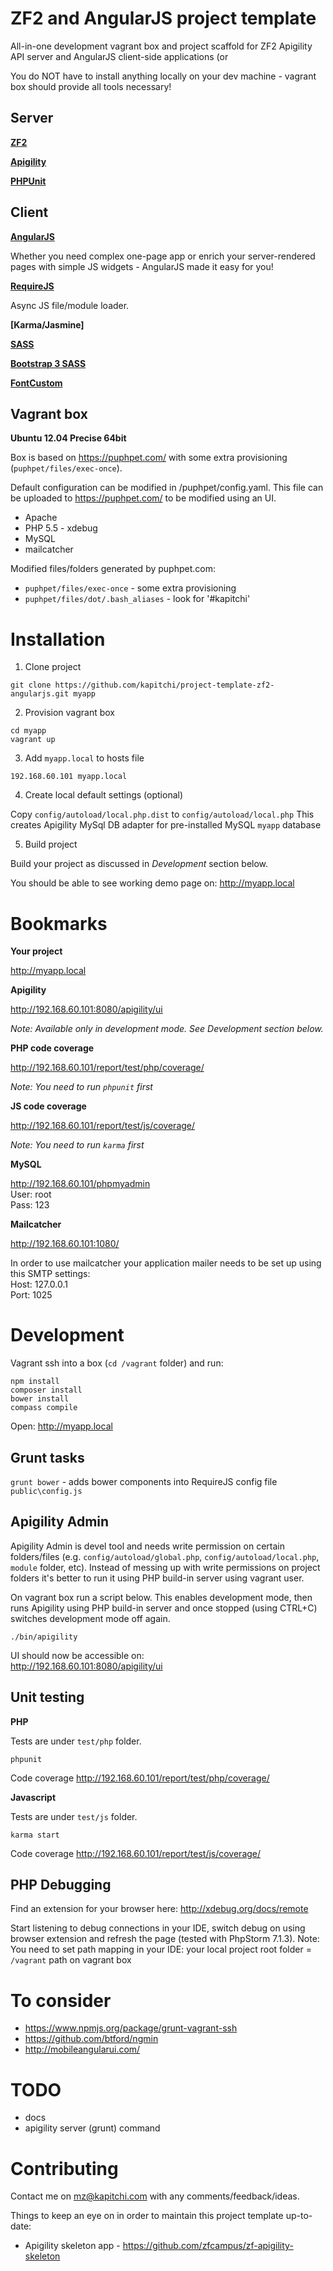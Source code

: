 ZF2 and AngularJS project template
==================================

All-in-one development vagrant box and project scaffold for ZF2 Apigility API server and AngularJS client-side applications (or

You do NOT have to install anything locally on your dev machine - vagrant box should provide all tools necessary!


Server
------

__[ZF2](http://framework.zend.com/)__

__[Apigility](http://www.apigility.org/)__

__[PHPUnit](http://phpunit.de/)__


Client
------

__[AngularJS](https://angularjs.org/)__

Whether you need complex one-page app or enrich your server-rendered pages with simple JS widgets - AngularJS made it easy for you!

__[RequireJS](http://requirejs.org/)__

Async JS file/module loader.

__[Karma/Jasmine]__


__[SASS](http://sass-lang.com/)__


__[Bootstrap 3 SASS](http://getbootstrap.com/css/#sass)__

__[FontCustom](http://fontcustom.com/)__


Vagrant box
-----------

__Ubuntu 12.04 Precise 64bit__

Box is based on https://puphpet.com/ with some extra provisioning (`puphpet/files/exec-once`).

Default configuration can be modified in /puphpet/config.yaml. This file can be uploaded to https://puphpet.com/ to be modified using an UI.

* Apache
* PHP 5.5 - xdebug
* MySQL
* mailcatcher


Modified files/folders generated by puphpet.com:

* `puphpet/files/exec-once` - some extra provisioning
* `puphpet/files/dot/.bash_aliases` - look for '#kapitchi'


Installation
============

1. Clone project

```
git clone https://github.com/kapitchi/project-template-zf2-angularjs.git myapp
```

2. Provision vagrant box

```
cd myapp
vagrant up
```

3. Add `myapp.local` to hosts file

```
192.168.60.101 myapp.local
```

4. Create local default settings (optional)

Copy `config/autoload/local.php.dist` to `config/autoload/local.php`
This creates Apigility MySql DB adapter for pre-installed MySQL `myapp` database

5. Build project

Build your project as discussed in _Development_ section below.

You should be able to see working demo page on:
http://myapp.local


Bookmarks
=========

__Your project__

http://myapp.local


__Apigility__

http://192.168.60.101:8080/apigility/ui

_Note: Available only in development mode. See Development section below._


__PHP code coverage__

http://192.168.60.101/report/test/php/coverage/

_Note: You need to run `phpunit` first_


__JS code coverage__

http://192.168.60.101/report/test/js/coverage/

_Note: You need to run `karma` first_

__MySQL__

http://192.168.60.101/phpmyadmin  
User: root  
Pass: 123


__Mailcatcher__

http://192.168.60.101:1080/

In order to use mailcatcher your application mailer needs to be set up using this SMTP settings:  
Host: 127.0.0.1  
Port: 1025



Development
===========

Vagrant ssh into a box (`cd /vagrant` folder) and run:
```
npm install
composer install
bower install
compass compile
```

Open: http://myapp.local


Grunt tasks
-----------

`grunt bower` - adds bower components into RequireJS config file `public\config.js`


Apigility Admin
---------------

Apigility Admin is devel tool and needs write permission on certain folders/files (e.g. `config/autoload/global.php`, `config/autoload/local.php`, `module` folder, etc).
Instead of messing up with write permissions on project folders it's better to run it using PHP build-in server using vagrant user.

On vagrant box run a script below.
This enables development mode, then runs Apigility using PHP build-in server and once stopped (using CTRL+C) switches development mode off again.
```
./bin/apigility
```

UI should now be accessible on:  
http://192.168.60.101:8080/apigility/ui


Unit testing
------------

__PHP__

Tests are under `test/php` folder.

```
phpunit
```

Code coverage
http://192.168.60.101/report/test/php/coverage/

__Javascript__

Tests are under `test/js` folder.

```
karma start
```

Code coverage
http://192.168.60.101/report/test/js/coverage/


PHP Debugging
-------------

Find an extension for your browser here:
http://xdebug.org/docs/remote

Start listening to debug connections in your IDE, switch debug on using browser extension and refresh the page (tested with PhpStorm 7.1.3).
Note: You need to set path mapping in your IDE: your local project root folder = `/vagrant` path on vagrant box


To consider
===========

* https://www.npmjs.org/package/grunt-vagrant-ssh
* https://github.com/btford/ngmin
* http://mobileangularui.com/

TODO
====

* docs
* apigility server (grunt) command

Contributing
============

Contact me on mz@kapitchi.com with any comments/feedback/ideas.

Things to keep an eye on in order to maintain this project template up-to-date:

* Apigility skeleton app - https://github.com/zfcampus/zf-apigility-skeleton